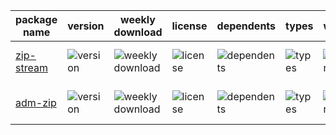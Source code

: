 | package name                                           | version                                              | weekly download                                               | license                                                    | dependents                                                       | types                                                  | watchers                                                                        | tags                                                                    | stars                                                                                                      | commits count                                                                       | last commit                                                                           | issues                                                                      | open issues                                                                           | closed issues                                                                             |
| ------------------------------------------------------ | ---------------------------------------------------- | ------------------------------------------------------------- | ---------------------------------------------------------- | ---------------------------------------------------------------- | ------------------------------------------------------ | ------------------------------------------------------------------------------- | ----------------------------------------------------------------------- | ---------------------------------------------------------------------------------------------------------- | ----------------------------------------------------------------------------------- | ------------------------------------------------------------------------------------- | --------------------------------------------------------------------------- | ------------------------------------------------------------------------------------- | ----------------------------------------------------------------------------------------- |
| [zip-stream](https://www.npmjs.com/package/zip-stream) | ![version](https://flat.badgen.net/npm/v/zip-stream) | ![weekly download](https://flat.badgen.net/npm/dw/zip-stream) | ![license](https://flat.badgen.net/npm/license/zip-stream) | ![dependents](https://flat.badgen.net/npm/dependents/zip-stream) | ![types](https://flat.badgen.net/npm/types/zip-stream) | ![watchers](https://flat.badgen.net/github/watchers/archiverjs/node-zip-stream) | ![tags](https://flat.badgen.net/github/tags/archiverjs/node-zip-stream) | <img alt="stars" src="https://img.shields.io/github/stars/archiverjs/node-zip-stream?color=white&label" /> | ![commits count](https://flat.badgen.net/github/commits/archiverjs/node-zip-stream) | ![last commit](https://flat.badgen.net/github/last-commit/archiverjs/node-zip-stream) | ![issues](https://flat.badgen.net/github/issues/archiverjs/node-zip-stream) | ![open issues](https://flat.badgen.net/github/open-issues/archiverjs/node-zip-stream) | ![closed issues](https://flat.badgen.net/github/closed-issues/archiverjs/node-zip-stream) |
| [adm-zip](https://www.npmjs.com/package/adm-zip)       | ![version](https://flat.badgen.net/npm/v/adm-zip)    | ![weekly download](https://flat.badgen.net/npm/dw/adm-zip)    | ![license](https://flat.badgen.net/npm/license/adm-zip)    | ![dependents](https://flat.badgen.net/npm/dependents/adm-zip)    | ![types](https://flat.badgen.net/npm/types/adm-zip)    | ![watchers](https://flat.badgen.net/github/watchers/cthackers/adm-zip)          | ![tags](https://flat.badgen.net/github/tags/cthackers/adm-zip)          | <img alt="stars" src="https://img.shields.io/github/stars/cthackers/adm-zip?color=white&label" />          | ![commits count](https://flat.badgen.net/github/commits/cthackers/adm-zip)          | ![last commit](https://flat.badgen.net/github/last-commit/cthackers/adm-zip)          | ![issues](https://flat.badgen.net/github/issues/cthackers/adm-zip)          | ![open issues](https://flat.badgen.net/github/open-issues/cthackers/adm-zip)          | ![closed issues](https://flat.badgen.net/github/closed-issues/cthackers/adm-zip)          |
